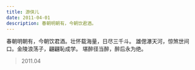 ```yaml
---
title: 游侠儿
date: 2011-04-01
description: 春朝明朝有，今朝饮君酒。
---
```


春朝明朝有，今朝饮君酒。壮怀载海量，日尽三千斗。
雄偲瀑天河，惊煞世间口。金陵浪荡子，翩翩恥成学。
堪醉径当醉，醉后永为绝。

> 2011.04